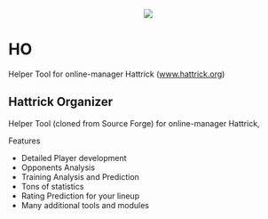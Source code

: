 <div align="center">
  <img src="https://github.com/akasolace/HO/blob/master/src/main/resources/ho_logo.png"><br>
</div>

# HO
Helper Tool for online-manager Hattrick (www.hattrick.org)



## Hattrick Organizer
Helper Tool (cloned from Source Forge) for online-manager Hattrick,
 

Features

- Detailed Player development
- Opponents Analysis
- Training Analysis and Prediction
- Tons of statistics
- Rating Prediction for your lineup
- Many additional tools and modules
